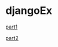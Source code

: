 # djangoEx

[part1](https://github.com/7smd7/djangoEx/tree/master/)

[part2](https://github.com/7smd7/djangoEx/tree/part-2/)
